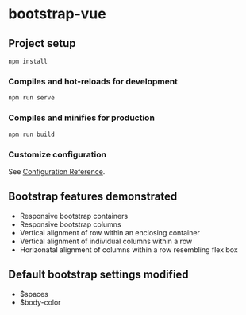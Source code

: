 # bootstrap-vue

## Project setup
```
npm install
```

### Compiles and hot-reloads for development
```
npm run serve
```

### Compiles and minifies for production
```
npm run build
```

### Customize configuration
See [Configuration Reference](https://cli.vuejs.org/config/).


## Bootstrap features demonstrated
- Responsive bootstrap containers
- Responsive bootstrap columns
- Vertical alignment of row within an enclosing container
- Vertical alignment of individual columns within a row
- Horizonatal alignment of columns within a row resembling flex box

## Default bootstrap settings modified
- $spaces 
- $body-color 

